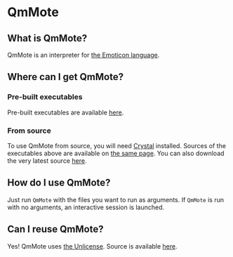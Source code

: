 # QmMote
## What is QmMote?
QmMote is an interpreter for [the Emoticon language](https://esolangs.org/wiki/Emoticon).
## Where can I get QmMote?
### Pre-built executables
Pre-built executables are available [here](https://github.com/benjidial/QmMote/releases).
### From source
To use QmMote from source, you will need [Crystal](https://crystal-lang.org/docs/installation/) installed. Sources of the executables above are available on [the same page](https://github.com/benjidial/QmMote/releases). You can also download the very latest source [here](https://github.com/benjidial/QmMote/archive/master.zip).
## How do I use QmMote?
Just run `QmMote` with the files you want to run as arguments. If `QmMote` is run with no arguments, an interactive session is launched.
## Can I reuse QmMote?
Yes! QmMote uses [the Unlicense](https://www.unlicense.org). Source is available [here](https://github.com/benjidial/QmMote).
